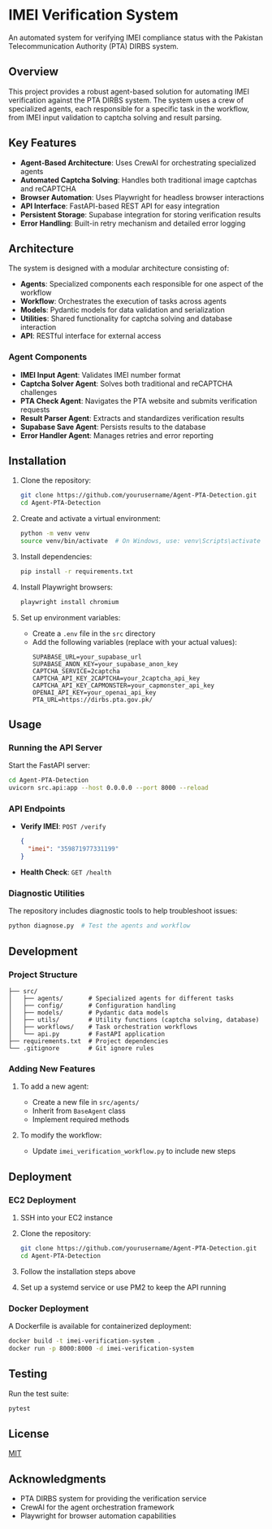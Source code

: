 # IMEI Verification System



An automated system for verifying IMEI compliance status with the Pakistan Telecommunication Authority (PTA) DIRBS system.

## Overview

This project provides a robust agent-based solution for automating IMEI verification against the PTA DIRBS system. The system uses a crew of specialized agents, each responsible for a specific task in the workflow, from IMEI input validation to captcha solving and result parsing.

## Key Features

- **Agent-Based Architecture**: Uses CrewAI for orchestrating specialized agents
- **Automated Captcha Solving**: Handles both traditional image captchas and reCAPTCHA
- **Browser Automation**: Uses Playwright for headless browser interactions
- **API Interface**: FastAPI-based REST API for easy integration
- **Persistent Storage**: Supabase integration for storing verification results
- **Error Handling**: Built-in retry mechanism and detailed error logging

## Architecture

The system is designed with a modular architecture consisting of:

- **Agents**: Specialized components each responsible for one aspect of the workflow
- **Workflow**: Orchestrates the execution of tasks across agents
- **Models**: Pydantic models for data validation and serialization
- **Utilities**: Shared functionality for captcha solving and database interaction
- **API**: RESTful interface for external access

### Agent Components

- **IMEI Input Agent**: Validates IMEI number format
- **Captcha Solver Agent**: Solves both traditional and reCAPTCHA challenges
- **PTA Check Agent**: Navigates the PTA website and submits verification requests
- **Result Parser Agent**: Extracts and standardizes verification results
- **Supabase Save Agent**: Persists results to the database
- **Error Handler Agent**: Manages retries and error reporting

## Installation

1. Clone the repository:
   ```bash
   git clone https://github.com/yourusername/Agent-PTA-Detection.git
   cd Agent-PTA-Detection
   ```

2. Create and activate a virtual environment:
   ```bash
   python -m venv venv
   source venv/bin/activate  # On Windows, use: venv\Scripts\activate
   ```

3. Install dependencies:
   ```bash
   pip install -r requirements.txt
   ```

4. Install Playwright browsers:
   ```bash
   playwright install chromium
   ```

5. Set up environment variables:
   - Create a `.env` file in the `src` directory
   - Add the following variables (replace with your actual values):
     ```
     SUPABASE_URL=your_supabase_url
     SUPABASE_ANON_KEY=your_supabase_anon_key
     CAPTCHA_SERVICE=2captcha
     CAPTCHA_API_KEY_2CAPTCHA=your_2captcha_api_key
     CAPTCHA_API_KEY_CAPMONSTER=your_capmonster_api_key
     OPENAI_API_KEY=your_openai_api_key
     PTA_URL=https://dirbs.pta.gov.pk/
     ```

## Usage

### Running the API Server

Start the FastAPI server:

```bash
cd Agent-PTA-Detection
uvicorn src.api:app --host 0.0.0.0 --port 8000 --reload
```

### API Endpoints

- **Verify IMEI**: `POST /verify`
  ```json
  {
    "imei": "359871977331199"
  }
  ```

- **Health Check**: `GET /health`

### Diagnostic Utilities

The repository includes diagnostic tools to help troubleshoot issues:

```bash
python diagnose.py  # Test the agents and workflow
```

## Development

### Project Structure

```
├── src/
│   ├── agents/       # Specialized agents for different tasks
│   ├── config/       # Configuration handling
│   ├── models/       # Pydantic data models
│   ├── utils/        # Utility functions (captcha solving, database)
│   ├── workflows/    # Task orchestration workflows
│   └── api.py        # FastAPI application
├── requirements.txt  # Project dependencies
└── .gitignore        # Git ignore rules
```

### Adding New Features

1. To add a new agent:
   - Create a new file in `src/agents/`
   - Inherit from `BaseAgent` class
   - Implement required methods

2. To modify the workflow:
   - Update `imei_verification_workflow.py` to include new steps

## Deployment

### EC2 Deployment

1. SSH into your EC2 instance
2. Clone the repository:
   ```bash
   git clone https://github.com/yourusername/Agent-PTA-Detection.git
   cd Agent-PTA-Detection
   ```

3. Follow the installation steps above
4. Set up a systemd service or use PM2 to keep the API running

### Docker Deployment

A Dockerfile is available for containerized deployment:

```bash
docker build -t imei-verification-system .
docker run -p 8000:8000 -d imei-verification-system
```

## Testing

Run the test suite:

```bash
pytest
```

## License

[MIT](LICENSE)

## Acknowledgments

- PTA DIRBS system for providing the verification service
- CrewAI for the agent orchestration framework
- Playwright for browser automation capabilities
